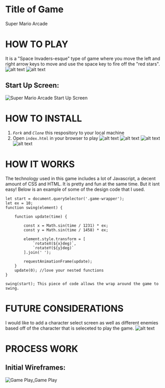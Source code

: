 # Title of Game

Super Mario Arcade

# HOW TO PLAY
It is a "Space Invaders-esque" type of game where you move the left and right arrow keys to move and use the space key to fire off the "red stars".
![alt text](https://i.imgur.com/4XsedCb.jpg) ![alt text](https://i.imgur.com/m5exMiC.jpg)

## Start Up Screen:
![Super Mario Arcade Start Up Screen](https://media.giphy.com/media/aRMhVDAHKp0av9gYU2/giphy.gif)

# HOW TO INSTALL
1. *`Fork`* and *`Clone`* this respository to your local machine
2. Open `index.html` in your browser to play
![alt text](https://i.imgur.com/Pc55FJf.png)
![alt text](https://i.imgur.com/D7BTLcW.png)
![alt text](https://i.imgur.com/rdb6WnX.png)
![alt text](https://i.imgur.com/KoTr4U1.png)
# HOW IT WORKS
The technology used in this game includes a lot of Javascript, a decent amount of CSS and HTML. It is pretty and fun at the same time. But it isnt easy!
Below is an example of some of the design code that I used. 
```
let start = document.querySelector('.game-wrapper');
let ex = 10;
function swing(element) {

    function update(time) {
        
        const x = Math.sin(time / 1231) * ex;
        const y = Math.sin(time / 1458) * ex;

        element.style.transform = [
            `rotateX(${x}deg)`,
            `rotateY(${y}deg)`
        ].join(' ');

        requestAnimationFrame(update);
    }
    update(0); //love your nested functions
}

swing(start); This piece of code allows the wrap around the game to swing.
```
# FUTURE CONSIDERATIONS

I would like to add a character select screen as well as different enemies based off of the character that is seleceted to play the game.
![alt text](https://i.imgur.com/7hV8vrH.png)


# PROCESS WORK

## Initial Wireframes:
![Game Play_Game Play ](https://user-images.githubusercontent.com/81875454/116032576-f0e1c880-a62d-11eb-8fad-80ff430d7d93.png)
